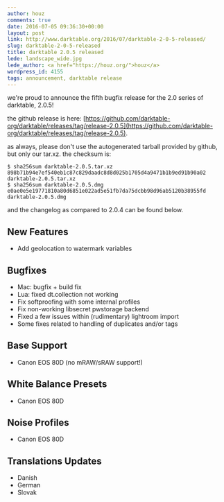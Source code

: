 ```yaml
---
author: houz
comments: true
date: 2016-07-05 09:36:30+00:00
layout: post
link: http://www.darktable.org/2016/07/darktable-2-0-5-released/
slug: darktable-2-0-5-released
title: darktable 2.0.5 released
lede: landscape_wide.jpg
lede_author: <a href="https://houz.org/">houz</a>
wordpress_id: 4155
tags: announcement, darktable release
---
```


we're proud to announce the fifth bugfix release for the 2.0 series of darktable, 2.0.5!

the github release is here: [https://github.com/darktable-org/darktable/releases/tag/release-2.0.5](https://github.com/darktable-org/darktable/releases/tag/release-2.0.5).

as always, please don't use the autogenerated tarball provided by github, but only our tar.xz. the checksum is:

    $ sha256sum darktable-2.0.5.tar.xz
    898b71b94e7ef540eb1c87c829daadc8d8d025b1705d4a9471b1b9ed91b90a02 darktable-2.0.5.tar.xz
    $ sha256sum darktable-2.0.5.dmg
    e0ae0e5e19771810a80d6851e022ad5e51fb7da75dcbb98d96ab5120b38955fd  darktable-2.0.5.dmg

and the changelog as compared to 2.0.4 can be found below.

## New Features

* Add geolocation to watermark variables

## Bugfixes

* Mac: bugfix + build fix
* Lua: fixed dt.collection not working
* Fix softproofing with some internal profiles
* Fix non-working libsecret pwstorage backend
* Fixed a few issues within (rudimentary) lightroom import
* Some fixes related to handling of duplicates and/or tags

## Base Support

* Canon EOS 80D (no mRAW/sRAW support!)

## White Balance Presets

* Canon EOS 80D

## Noise Profiles

* Canon EOS 80D

## Translations Updates

* Danish
* German
* Slovak
